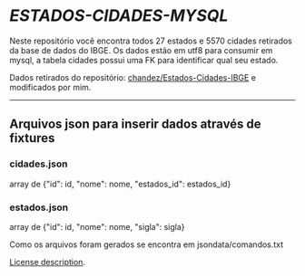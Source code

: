 *ESTADOS-CIDADES-MYSQL*
===================

Neste repositório você encontra todos 27 estados e 5570 cidades retirados da base de dados do IBGE.
Os dados estão em utf8 para consumir em mysql, a tabela cidades possui uma FK para identificar qual seu estado.

Dados retirados do repositório: [chandez/Estados-Cidades-IBGE](https://github.com/chandez/Estados-Cidades-IBGE) e modificados por mim.


---
## Arquivos json para inserir dados através de fixtures

### cidades.json
array de {"id": id, "nome": nome, "estados_id": estados_id}

### estados.json
array de {"id": id, "nome": nome, "sigla": sigla}


Como os arquivos foram gerados se encontra em jsondata/comandos.txt


[License description](LICENSE.md).
